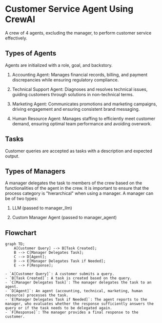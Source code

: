 # Customer Service Agent Using CrewAI

A crew of 4 agents, excluding the manager, to perform customer service effectively.

## Types of Agents

Agents are initialized with a role, goal, and backstory. 

1. Accounting Agent: Manages financial records, billing, and payment discrepancies while ensuring regulatory compliance.

2. Technical Support Agent: Diagnoses and resolves technical issues, guiding customers through solutions in non-technical terms.

3. Marketing Agent: Communicates promotions and marketing campaigns, driving engagement and ensuring consistent brand messaging.

4. Human Resource Agent: Manages staffing to efficiently meet customer demand, ensuring optimal team performance and avoiding overwork.

## Tasks

Customer queries are accepted as tasks with a description and expected output.

## Types of Managers

A manager delegates the task to members of the crew based on the functionalities of the agent in the crew. It is important to ensure that the process category is "hierarchical" when using a manager. A manager can be of two types:

1. LLM (passed to manager_llm)

2. Custom Manager Agent (passed to manager_agent)

## Flowchart

```mermaid
graph TD;
    A[Customer Query] --> B[Task Created];
    B --> C[Manager Delegates Task];
    C --> D[Agent];
    D --> E[Manager Delegates Task if Needed];
    E --> F[Response];

- `A[Customer Query]`: A customer submits a query.
- `B[Task Created]`: A task is created based on the query.
- `C[Manager Delegates Task]`: The manager delegates the task to an agent.
- `D[Agent]`: An agent (accounting, technical, marketing, human resource) processes the task.
- `E[Manager Delegates Task if Needed]`: The agent reports to the manager, who evaluates whether the response sufficiently answers the query or if the task needs to be delegated again.
- `F[Response]`: The manager provides a final response to the customer.
